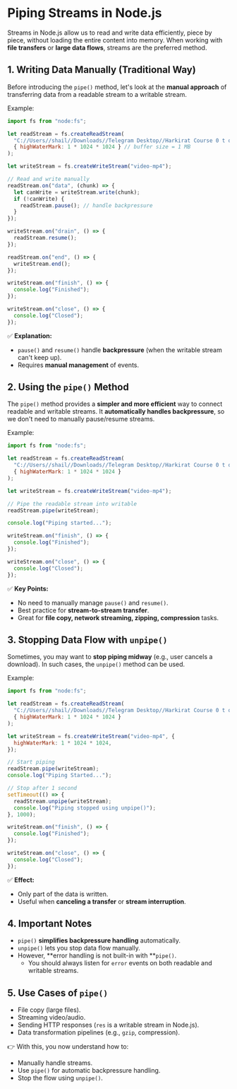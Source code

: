 # Piping Streams in Node.js

Streams in Node.js allow us to read and write data efficiently, piece by piece, without loading the entire content into memory. When working with **file transfers** or **large data flows**, streams are the preferred method.

## 1. Writing Data Manually (Traditional Way)

Before introducing the `pipe()` method, let's look at the **manual approach** of transferring data from a readable stream to a writable stream.

Example:

```javascript
import fs from "node:fs";

let readStream = fs.createReadStream(
  "C://Users//shail//Downloads//Telegram Desktop//Harkirat Course 0 t o100//[Ad-hoc] 1. Next.js.mp4",
  { highWaterMark: 1 * 1024 * 1024 } // buffer size = 1 MB
);

let writeStream = fs.createWriteStream("video-mp4");

// Read and write manually
readStream.on("data", (chunk) => {
  let canWrite = writeStream.write(chunk);
  if (!canWrite) {
    readStream.pause(); // handle backpressure
  }
});

writeStream.on("drain", () => {
  readStream.resume();
});

readStream.on("end", () => {
  writeStream.end();
});

writeStream.on("finish", () => {
  console.log("Finished");
});

writeStream.on("close", () => {
  console.log("Closed");
});
```

✅ **Explanation:**
* `pause()` and `resume()` handle **backpressure** (when the writable stream can't keep up).
* Requires **manual management** of events.

## 2. Using the `pipe()` Method

The `pipe()` method provides a **simpler and more efficient** way to connect readable and writable streams.
It **automatically handles backpressure**, so we don't need to manually pause/resume streams.

Example:

```javascript
import fs from "node:fs";

let readStream = fs.createReadStream(
  "C://Users//shail//Downloads//Telegram Desktop//Harkirat Course 0 t o100//[Ad-hoc] 1. Next.js.mp4",
  { highWaterMark: 1 * 1024 * 1024 }
);

let writeStream = fs.createWriteStream("video-mp4");

// Pipe the readable stream into writable
readStream.pipe(writeStream);

console.log("Piping started...");

writeStream.on("finish", () => {
  console.log("Finished");
});

writeStream.on("close", () => {
  console.log("Closed");
});
```

✅ **Key Points:**
* No need to manually manage `pause()` and `resume()`.
* Best practice for **stream-to-stream transfer**.
* Great for **file copy, network streaming, zipping, compression** tasks.

## 3. Stopping Data Flow with `unpipe()`

Sometimes, you may want to **stop piping midway** (e.g., user cancels a download). In such cases, the `unpipe()` method can be used.

Example:

```javascript
import fs from "node:fs";

let readStream = fs.createReadStream(
  "C://Users//shail//Downloads//Telegram Desktop//Harkirat Course 0 t o100//[Ad-hoc] 1. Next.js.mp4",
  { highWaterMark: 1 * 1024 * 1024 }
);

let writeStream = fs.createWriteStream("video-mp4", {
  highWaterMark: 1 * 1024 * 1024,
});

// Start piping
readStream.pipe(writeStream);
console.log("Piping Started...");

// Stop after 1 second
setTimeout(() => {
  readStream.unpipe(writeStream);
  console.log("Piping stopped using unpipe()");
}, 1000);

writeStream.on("finish", () => {
  console.log("Finished");
});

writeStream.on("close", () => {
  console.log("Closed");
});
```

✅ **Effect:**
* Only part of the data is written.
* Useful when **canceling a transfer** or **stream interruption**.

## 4. Important Notes

* `pipe()` **simplifies backpressure handling** automatically.
* `unpipe()` lets you stop data flow manually.
* However, **error handling is not built-in with **`pipe()`.
   * You should always listen for `error` events on both readable and writable streams.

## 5. Use Cases of `pipe()`

* File copy (large files).
* Streaming video/audio.
* Sending HTTP responses (`res` is a writable stream in Node.js).
* Data transformation pipelines (e.g., `gzip`, compression).

👉 With this, you now understand how to:
* Manually handle streams.
* Use `pipe()` for automatic backpressure handling.
* Stop the flow using `unpipe()`.